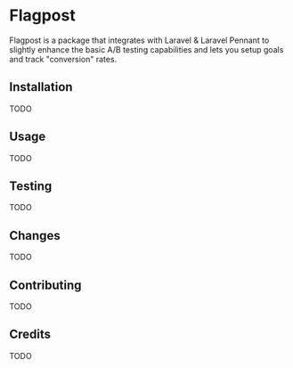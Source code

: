 # Flagpost

Flagpost is a package that integrates with Laravel & Laravel Pennant to slightly enhance the basic A/B testing capabilities and lets you setup goals and track "conversion" rates.

## Installation
TODO

## Usage
TODO

## Testing
TODO

## Changes
TODO

## Contributing
TODO

## Credits
TODO